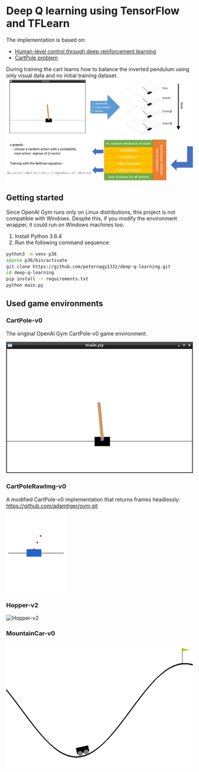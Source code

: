 # Deep Q learning using TensorFlow and TFLearn

The implementation is based on:
  - [Human-level control through deep reinforcement learning](https://www.nature.com/nature/journal/v518/n7540/full/nature14236.htm)
  - [CartPole problem](https://gym.openai.com/envs/CartPole-v0/)

During training the cart learns how to balance the inverted pendulum using only visual data and no initial training dataset.
![Summary](https://github.com/peternagy1332/deep-q-learning/blob/master/assets/CartPole-v0/summary.png?raw=true)

## Getting started
Since OpenAI Gym runs only on Linux distributions, this project is not compatible with Windows. Despite this, if you modify the environment wrapper, it could run on Windows machines too.

1. Install Python 3.6.4
1. Run the following command sequence:

```bash
python3 -m venv p36
source p36/bin/activate
git clone https://github.com/peternagy1332/deep-q-learning.git
cd deep-q-learning
pip install -r requirements.txt
python main.py
```
## Used game environments

### CartPole-v0
The original OpenAI Gym CartPole-v0 game environment.

![CartPoleRawImg-v0](https://github.com/peternagy1332/deep-q-learning/blob/master/assets/CartPole-v0/original.png?raw=true)

### CartPoleRawImg-v0
A modified CartPole-v0 implementation that returns frames headlessly: https://github.com/adamtiger/gym.git

![CartPoleRawImg-v0](https://github.com/peternagy1332/deep-q-learning/blob/master/assets/CartPoleRawImg-v0/original.png?raw=true)

### Hopper-v2

![Hopper-v2](https://github.com/peternagy1332/deep-q-learning/blob/master/assets/Hopper-v2/original.png?raw=true)

### MountainCar-v0

![MountainCar-v0](https://github.com/peternagy1332/deep-q-learning/blob/master/assets/MountainCar-v0/original.png?raw=true)
